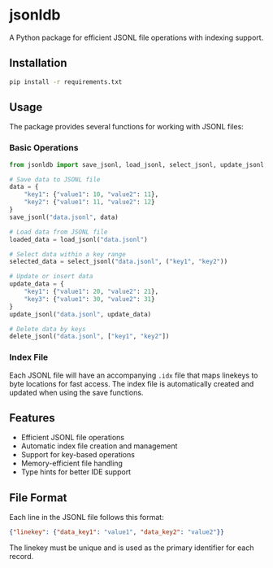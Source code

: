 # jsonldb

A Python package for efficient JSONL file operations with indexing support.

## Installation

```bash
pip install -r requirements.txt
```

## Usage

The package provides several functions for working with JSONL files:

### Basic Operations

```python
from jsonldb import save_jsonl, load_jsonl, select_jsonl, update_jsonl, delete_jsonl

# Save data to JSONL file
data = {
    "key1": {"value1": 10, "value2": 11},
    "key2": {"value1": 11, "value2": 12}
}
save_jsonl("data.jsonl", data)

# Load data from JSONL file
loaded_data = load_jsonl("data.jsonl")

# Select data within a key range
selected_data = select_jsonl("data.jsonl", ("key1", "key2"))

# Update or insert data
update_data = {
    "key1": {"value1": 20, "value2": 21},
    "key3": {"value1": 30, "value2": 31}
}
update_jsonl("data.jsonl", update_data)

# Delete data by keys
delete_jsonl("data.jsonl", ["key1", "key2"])
```

### Index File

Each JSONL file will have an accompanying `.idx` file that maps linekeys to byte locations for fast access. The index file is automatically created and updated when using the save functions.

## Features

- Efficient JSONL file operations
- Automatic index file creation and management
- Support for key-based operations
- Memory-efficient file handling
- Type hints for better IDE support

## File Format

Each line in the JSONL file follows this format:
```json
{"linekey": {"data_key1": "value1", "data_key2": "value2"}}
```

The linekey must be unique and is used as the primary identifier for each record. 